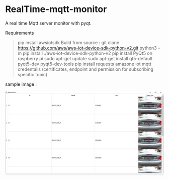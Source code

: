 # RealTime-mqtt-monitor
A real time Mqtt server monitor with pyqt.


Requirements

>pip install awsiotsdk
Build from source :
git clone https://github.com/aws/aws-iot-device-sdk-python-v2.git
python3 -m pip install ./aws-iot-device-sdk-python-v2
>pip install PyQt5
on raspberry pi
sudo apt-get update
sudo apt-get install qt5-default pyqt5-dev pyqt5-dev-tools
>pip install requests
>amazone iot mqtt credentails (certificates, endpoint and permission for subscribing specific topic)


sample image : 

![mqqtt-monitor](https://github.com/MiltekTechnologies/RealTime-mqtt-monitor/blob/master/images/table_final.JPG)

